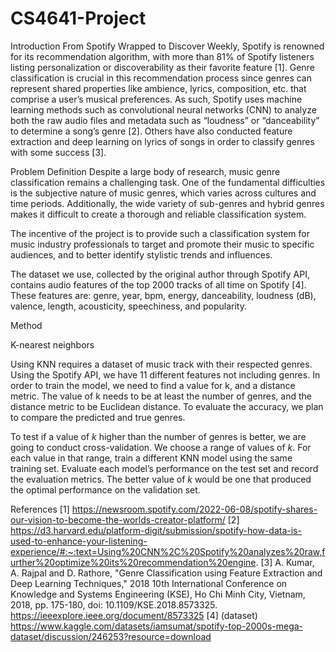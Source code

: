 # CS4641-Project

Introduction
From Spotify Wrapped to Discover Weekly, Spotify is renowned for its recommendation algorithm, with more than 81% of Spotify listeners listing personalization or discoverability as their favorite feature [1]. Genre classification is crucial in this recommendation process since genres can represent shared properties like ambience, lyrics, composition, etc. that comprise a user’s musical preferences. As such, Spotify uses machine learning methods such as convolutional neural networks (CNN) to analyze both the raw audio files and metadata such as “loudness” or “danceability” to determine a song’s genre [2]. Others have also conducted feature extraction and deep learning on lyrics of songs in order to classify genres with some success [3].

Problem Definition
Despite a large body of research, music genre classification remains a challenging task. One of the fundamental difficulties is the subjective nature of music genres, which varies across cultures and time periods. Additionally, the wide variety of sub-genres and hybrid genres makes it difficult to create a thorough and reliable classification system. 

The incentive of the project is to provide such a classification system for music industry professionals to target and promote their music to specific audiences, and to better identify stylistic trends and influences.

The dataset we use, collected by the original author through Spotify API, contains audio features of the top 2000 tracks of all time on Spotify [4]. These features are: genre, year, bpm, energy, danceability, loudness (dB), valence, length, acousticity, speechiness, and popularity.

Method

K-nearest neighbors

Using KNN requires a dataset of music track with their respected genres. Using the Spotify API, we have 11 different features not including genres. In order to train the model, we need to find a value for k, and a distance metric. The value of k  needs to be at least the number of genres, and the distance metric to be Euclidean distance. To evaluate the accuracy, we plan to compare the predicted and true genres.

To test if a value of $k$ higher than the number of genres is better, we are going to conduct cross-validation. We choose a range of values of $k$. For each value in that range, train a different KNN model using the same training set. Evaluate each model’s performance on the test set and record the evaluation metrics. The better value of $k$ would be one that produced the optimal performance on the validation set. 

References
[1]  https://newsroom.spotify.com/2022-06-08/spotify-shares-our-vision-to-become-the-worlds-creator-platform/
[2]
https://d3.harvard.edu/platform-digit/submission/spotify-how-data-is-used-to-enhance-your-listening-experience/#:~:text=Using%20CNN%2C%20Spotify%20analyzes%20raw,further%20optimize%20its%20recommendation%20engine.
[3]
A. Kumar, A. Rajpal and D. Rathore, "Genre Classification using Feature Extraction and Deep Learning Techniques," 2018 10th International Conference on Knowledge and Systems Engineering (KSE), Ho Chi Minh City, Vietnam, 2018, pp. 175-180, doi: 10.1109/KSE.2018.8573325.
https://ieeexplore.ieee.org/document/8573325
[4] (dataset)
https://www.kaggle.com/datasets/iamsumat/spotify-top-2000s-mega-dataset/discussion/246253?resource=download
